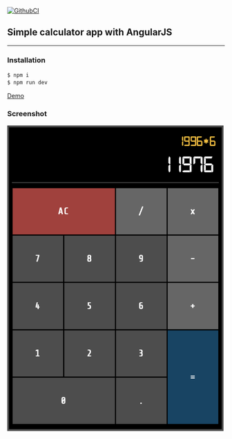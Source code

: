 [![GithubCI](https://github.com/magiskboy/ng-calculator/workflows/ci/badge.svg)](https://github.com/magiskboy/ng-calculator/actions?query=workflow%3ACI)


## Simple calculator app with AngularJS
---

### Installation

```sh
$ npm i
$ npm run dev
```

[Demo](https://magiskboy.github.io/ng-calculator)

### Screenshot

![ng-calculator](./screenshot.png)
